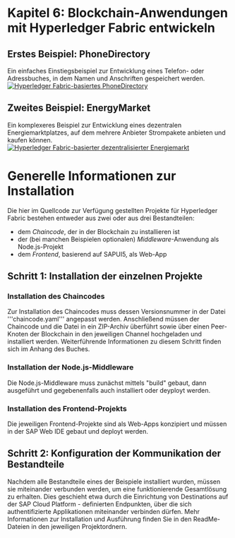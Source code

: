 # Kapitel 6: Blockchain-Anwendungen mit Hyperledger Fabric entwickeln
## Erstes Beispiel: PhoneDirectory
Ein einfaches Einstiegsbeispiel zur Entwicklung eines Telefon- oder Adressbuches, in dem Namen und Anschriften gespeichert werden. 
[![Hyperledger Fabric-basiertes PhoneDirectory ](https://i.ibb.co/qx30GpK/https-i-ytimg-com-vi-l-Ahi-V0-PZjv-Y-maxresdefault.jpg)](https://youtu.be/lAhiV0PZjvY "Hyperledger Fabric-basiertes PhoneDirectory ")
## Zweites Beispiel: EnergyMarket
Ein komplexeres Beispiel zur Entwicklung eines dezentralen Energiemarktplatzes, auf dem mehrere Anbieter Strompakete anbieten und kaufen können. 
[![Hyperledger Fabric-basierter dezentralisierter Energiemarkt](https://i.ibb.co/QQtHCwx/https-i-ytimg-com-vi-VZDpd-S78-4-E-maxresdefault.jpg)](https://youtu.be/VZDpdS78_4E "Hyperledger Fabric-basierter dezentralisierter Energiemarkt")
# Generelle Informationen zur Installation
Die hier im Quellcode zur Verfügung gestellten Projekte für Hyperledger Fabric bestehen entweder aus zwei oder aus drei Bestandteilen: 
- dem *Chaincode*, der in der Blockchain zu installieren ist
- der (bei manchen Beispielen optionalen) *Middleware*-Anwendung als Node.js-Projekt
- dem *Frontend*, basierend auf SAPUI5, als Web-App
## Schritt 1: Installation der einzelnen Projekte
### Installation des Chaincodes
Zur Installation des Chaincodes muss dessen Versionsnummer in der Datei '''chaincode.yaml''' angepasst werden. Anschließend müssen der Chaincode und die Datei in ein ZIP-Archiv überführt sowie über einen Peer-Knoten der Blockchain in den jeweiligen Channel hochgeladen und installiert werden. Weiterführende Informationen zu diesem Schritt finden sich im Anhang des Buches.
### Installation der Node.js-Middleware
Die Node.js-Middleware muss zunächst mittels "build" gebaut, dann ausgeführt und gegebenenfalls auch installiert oder deyployt werden.
### Installation des Frontend-Projekts
Die jeweiligen Frontend-Projekte sind als Web-Apps konzipiert und müssen in der SAP Web IDE gebaut und deployt werden.
## Schritt 2: Konfiguration der Kommunikation der Bestandteile
Nachdem alle Bestandteile eines der Beispiele installiert wurden, müssen sie miteinander verbunden werden, um eine funktionierende Gesamtlösung zu erhalten. Dies geschieht etwa durch die Einrichtung von Destinations auf der SAP Cloud Platform - definierten Endpunkten, über die sich authentifizierte Applikationen miteinander verbinden dürfen.
Mehr Informationen zur Installation und Ausführung finden Sie in den ReadMe-Dateien in den jeweiligen Projektordnern.
